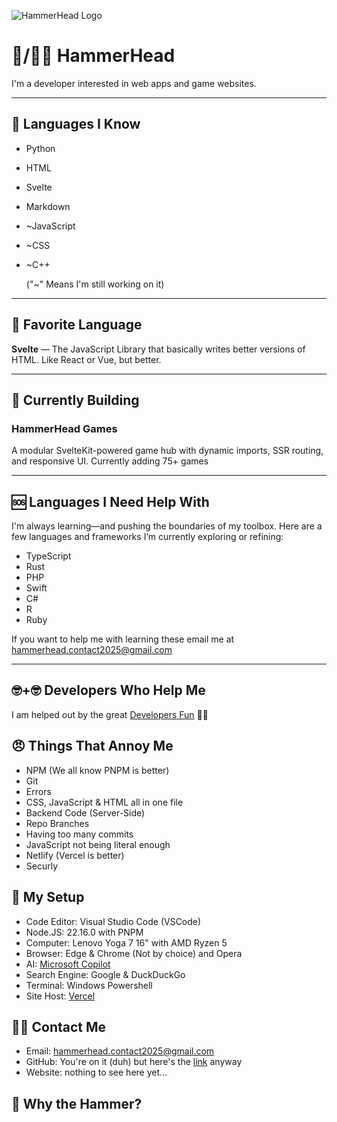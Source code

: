 ![HammerHead Logo](https://raw.githubusercontent.com/alvieg/HammerHead-Games/main/static/assets/favicon.ico)


# 🦈/🤕🔨 HammerHead

I'm a developer interested in web apps and game websites.

---

## 🧠 Languages I Know

- Python
- HTML
- Svelte
- Markdown
- ~JavaScript
- ~CSS
- ~C++

  ("~" Means I'm still working on it)

---

## 💎 Favorite Language  
**Svelte** — The JavaScript Library that basically writes better versions of HTML. Like React or Vue, but better.

---

## 🔧 Currently Building

### HammerHead Games  
  A modular SvelteKit-powered game hub with dynamic imports, SSR routing, and responsive UI. Currently adding 75+ games

---

## 🆘 Languages I Need Help With

I'm always learning—and pushing the boundaries of my toolbox. Here are a few languages and frameworks I’m currently exploring or refining:

- TypeScript
- Rust
- PHP
- Swift
- C#
- R
- Ruby

If you want to help me with learning these email me at [hammerhead.contact2025@gmail.com](mailto:hammerhead.contact2025@gmail.com)

---

## 🤓+🤓 Developers Who Help Me

I am helped out by the great [Developers Fun](https://github.com/developers-fun) 🛐🛐

## 😠 Things That Annoy Me

- NPM (We all know PNPM is better)
- Git
- Errors
- CSS, JavaScript & HTML all in one file
- Backend Code (Server-Side)
- Repo Branches
- Having too many commits
- JavaScript not being literal enough
- Netlify (Vercel is better)
- Securly

## 🧰 My Setup

- Code Editor: Visual Studio Code (VSCode)
- Node.JS: 22.16.0 with PNPM
- Computer: Lenovo Yoga 7 16" with AMD Ryzen 5
- Browser: Edge & Chrome (Not by choice) and Opera
- AI: [Microsoft Copilot](https://copilot.microsoft.com)
- Search Engine: Google & DuckDuckGo
- Terminal: Windows Powershell
- Site Host: [Vercel](https://vercel.com)

## 🤙📧 Contact Me

- Email: [hammerhead.contact2025@gmail.com](mailto:hammerhead.contact2025@gmail.com)
- GitHub: You're on it (duh) but here's the [link](https://github.com/alvieg) anyway
- Website: nothing to see here yet...

## 🔨 Why the Hammer?
